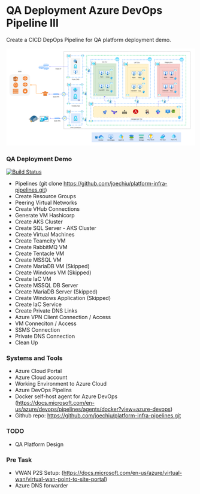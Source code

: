 # QA Deployment Azure DevOps Pipeline III #

Create a CICD DepOps Pipeline for QA platform deployment demo.

![plot](./images/qa3.PNG)

### QA Deployment Demo

[![Build Status](https://dev.azure.com/joeHMchiu/platform-infra-pipelines/_apis/build/status/joechiu.platform-infra-pipelines?branchName=master)](https://dev.azure.com/joeHMchiu/platform-infra-pipelines/_build/latest?definitionId=15&branchName=master)

* Pipelines (git clone https://github.com/joechiu/platform-infra-pipelines.git)
* Create Resource Groups
* Peering Virtual Networks
* Create VHub Connections
* Generate VM Hashicorp
* Create AKS Cluster
* Create SQL Server - AKS Cluster
* Create Virtual Machines
* Create Teamcity VM
* Create RabbitMQ VM
* Create Tentacle VM
* Create MSSQL VM
* Create MariaDB VM (Skipped)
* Create Windows VM (Skipped)
* Create IaC VM
* Create MSSQL DB Server
* Create MariaDB Server (Skipped)
* Create Windows Application (Skipped)
* Create IaC Service
* Create Private DNS Links
* Azure VPN Client Connection / Access
* VM Conneciton / Access
* SSMS Connection
* Private DNS Connection
* Clean Up

### Systems and Tools

* Azure Cloud Portal
* Azure Cloud account
* Working Environment to Azure Cloud
* Azure DevOps Pipelins
* Docker self-host agent for Azure DevOps (https://docs.microsoft.com/en-us/azure/devops/pipelines/agents/docker?view=azure-devops)
* Github repo: https://github.com/joechiu/platform-infra-pipelines.git

### TODO

* QA Platform Design

### Pre Task
* VWAN P2S Setup: (https://docs.microsoft.com/en-us/azure/virtual-wan/virtual-wan-point-to-site-portal)
* Azure DNS forwarder

